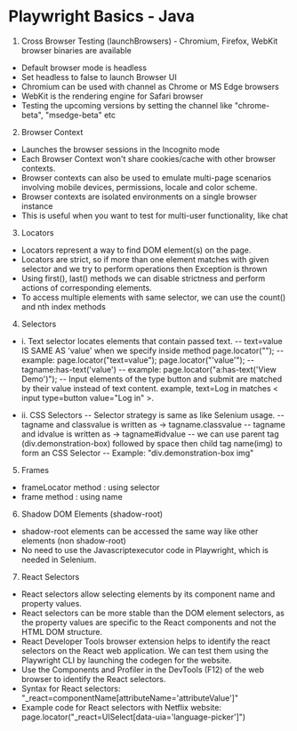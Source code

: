 # Playwright Basics - Java

1. Cross Browser Testing (launchBrowsers) - Chromium, Firefox, WebKit browser binaries are available
 - Default browser mode is headless
 - Set headless to false to launch Browser UI
 - Chromium can be used with channel as Chrome or MS Edge browsers
 - WebKit is the rendering engine for Safari browser
 - Testing the upcoming versions by setting the channel like "chrome-beta", "msedge-beta" etc

2. Browser Context
 - Launches the browser sessions in the Incognito mode
 - Each Browser Context won't share cookies/cache with other browser contexts.
 - Browser contexts can also be used to emulate multi-page scenarios involving mobile devices, permissions, locale and color scheme.
 - Browser contexts are isolated environments on a single browser instance
 - This is useful when you want to test for multi-user functionality, like chat
 
 3. Locators
 - Locators represent a way to find DOM element(s) on the page.
 - Locators are strict, so if more than one element matches with given selector and we try to perform operations then Exception is thrown
 - Using first(), last() methods we can disable strictness and perform actions of corresponding elements.
 - To access multiple elements with same selector, we can use the count() and nth index methods
 
 4. Selectors
 - i. Text selector locates elements that contain passed text.
 		-- text=value IS SAME AS 'value' when we specify inside method page.locator("");
 		-- example: page.locator("text=value"); page.locator("'value'");
 		-- tagname:has-text('value')
 		-- example: page.locator("a:has-text('View Demo')");
   -- Input elements of the type button and submit are matched by their value instead of text content. 
      example, text=Log in matches < input type=button value="Log in" >.
 			
 - ii. CSS Selectors
 		-- Selector strategy is same as like Selenium usage.
 		-- tagname and classvalue is written as -> tagname.classvalue
 		-- tagname and idvalue is written as -> tagname#idvalue
 		-- we can use parent tag (div.demonstration-box) followed by space then child tag name(img) to form an CSS Selector
 		-- Example: "div.demonstration-box img"

 5. Frames
 - frameLocator method : using selector
 - frame method : using name

 6. Shadow DOM Elements (shadow-root)
 - shadow-root elements can be accessed the same way like other elements (non shadow-root)
 - No need to use the Javascriptexecutor code in Playwright, which is needed in Selenium.

7. React Selectors
- React selectors allow selecting elements by its component name and property values.
- React selectors can be more stable than the DOM element selectors, as the property values are specific to the React components and not the HTML DOM structure.
- React Developer Tools browser extension helps to identify the react selectors on the React web application. We can test them using the Playwright CLI by launching the codegen for the website.
- Use the Components and Profiler in the DevTools (F12) of the web browser to identify the React selectors.
- Syntax for React selectors: "_react=componentName[attributeName='attributeValue']"
- Example code for React selectors with Netflix website: page.locator("_react=UISelect[data-uia='language-picker']")
